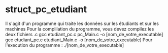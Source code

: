 # struct_pc_etudiant
Il s'agit d'un programme qui traite les données sur les étudiants et sur les machines 
Pour la complilation du programme, vous devez compilez les deux fichiers .c
      gcc etudiant_pc.c pc_Main.c -o [nom_de_votre_executable]
      gcc etudiant_pc.c etudiant_Main.c -o [nom_de_votre_executable]
Pour l'execution du programme :
      ./[nom_de_votre_executable]
